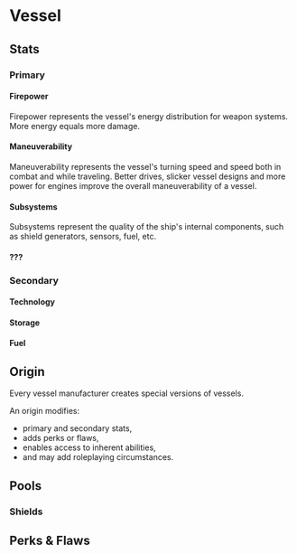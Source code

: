 # Vessel

## Stats

### Primary


#### Firepower

Firepower represents the vessel's energy distribution for weapon systems. More
energy equals more damage.

#### Maneuverability

Maneuverability represents the vessel's turning speed and speed both in combat
and while traveling. Better drives, slicker vessel designs and more power for
engines improve the overall maneuverability of a vessel.

#### Subsystems

Subsystems represent the quality of the ship's internal components, such as
shield generators, sensors, fuel, etc.

#### ???

### Secondary

#### Technology

#### Storage

#### Fuel

## Origin

Every vessel manufacturer creates special versions of vessels.

An origin modifies:

* primary and secondary stats,
* adds perks or flaws,
* enables access to inherent abilities,
* and may add roleplaying circumstances.

## Pools

### Shields

## Perks & Flaws
